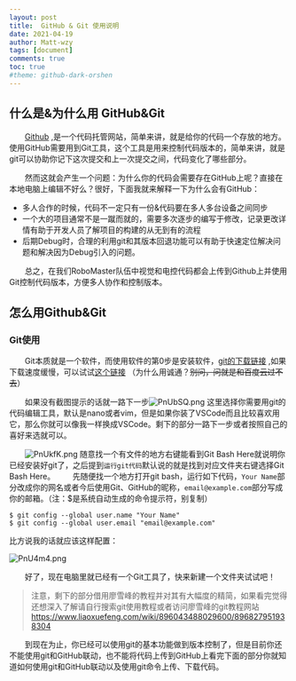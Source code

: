 ```yaml
---
layout: post
title:  GitHub & Git 使用说明
date: 2021-04-19
author: Matt-wzy
tags: [document]
comments: true
toc: true
#theme: github-dark-orshen
---
```


<!-- DocNo1 -->

<div>
    <meting-js server="netease" type="playlist" id="6720015398" autoplay="false" list-max-height=1200px>
    </meting-js>
</div>

<!-- more -->

## 什么是&为什么用 GitHub&Git

　　[Github](https://github.com/ "out") ,是一个代码托管网站，简单来讲，就是给你的代码一个存放的地方。使用GitHub需要用到Git工具，这个工具是用来控制代码版本的，简单来讲，就是git可以协助你记下这次提交和上一次提交之间，代码变化了哪些部分。

　　然而这就会产生一个问题：为什么你的代码会需要存在GitHub上呢？直接在本地电脑上编辑不好么？很好，下面我就来解释一下为什么会有GitHub：

- 多人合作的时候，代码不一定只有一份&代码要在多人多台设备之间同步
- 一个大的项目通常不是一蹴而就的，需要多次逐步的编写于修改，记录更改详情有助于开发人员了解项目的构建的从无到有的流程
- 后期Debug时，合理的利用git和其版本回退功能可以有助于快速定位解决问题和解决因为Debug引入的问题。

　　总之，在我们RoboMaster队伍中视觉和电控代码都会上传到Github上并使用Git控制代码版本，方便多人协作和控制版本。

## 怎么用Github&Git

### Git使用

　　Git本质就是一个软件，而使用软件的第0步是安装软件，[git的下载链接](https://git-scm.com/download/win "out") ,如果下载速度缓慢，可以试试[这个链接](https://474b.com/f/19128606-490774539-30c811 "out") （为什么用诚通？~~别问，问就是和百度云过不去~~）

　　如果没有截图提示的话就一路下一步![PnUbSQ.png](https://piccdn.freejishu.com/images/2021/04/20/PnUbSQ.png) 这里选择你需要用git的代码编辑工具，默认是nano或者vim，但是如果你装了VSCode而且比较喜欢用它，那么你就可以像我一样换成VSCode。剩下的部分一路下一步或者按照自己的喜好来选就可以。

　　![PnUkfK.png](https://piccdn.freejishu.com/images/2021/04/20/PnUkfK.png) 随意找一个有文件的地方右键能看到Git Bash Here就说明你已经安装好git了，之后提到`运行git代码`默认说的就是找到对应文件夹右键选择Git Bash Here。
　　先随便找一个地方打开git bash，运行如下代码，`Your Name`部分改成你的网名或者今后使用Git、GitHub的昵称，`email@example.com`部分写成你的邮箱。（注：$是系统自动生成的命令提示符，别复制）

```
$ git config --global user.name "Your Name"
$ git config --global user.email "email@example.com"
```

比方说我的话就应该这样配置：

![PnU4m4.png](https://piccdn.freejishu.com/images/2021/04/20/PnU4m4.png)

　　好了，现在电脑里就已经有一个Git工具了，快来新建一个文件夹试试吧！

> 注意，剩下的部分借用廖雪峰的教程并对其有大幅度的精简，如果看完觉得还想深入了解请自行搜索git使用教程或者访问廖雪峰的git教程网站 <https://www.liaoxuefeng.com/wiki/896043488029600/896827951938304> 





　　到现在为止，你已经可以使用git的基本功能做到版本控制了，但是目前你还不能使用git和GitHub联动，也不能将代码上传到GitHub上看完下面的部分你就知道如何使用git和GitHub联动以及使用git命令上传、下载代码。